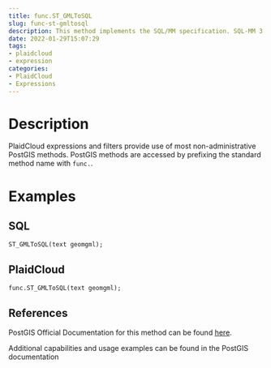 ```yaml
---
title: func.ST_GMLToSQL
slug: func-st-gmltosql
description: This method implements the SQL/MM specification. SQL-MM 3 5.1.50 (except for curves support)
date: 2022-01-29T15:07:29
tags:
- plaidcloud
- expression
categories:
- PlaidCloud
- Expressions
---
```



# Description


PlaidCloud expressions and filters provide use of most non-administrative PostGIS methods. PostGIS methods are accessed by prefixing the standard method name with `func.`.



# Examples


## SQL



```
ST_GMLToSQL(text geomgml);
```


## PlaidCloud



```
func.ST_GMLToSQL(text geomgml);
```


## References


PostGIS Official Documentation for this method can be found [here](https://postgis.net/docs/manual-3.1/ST_GMLToSQL.html).



Additional capabilities and usage examples can be found in the PostGIS documentation

